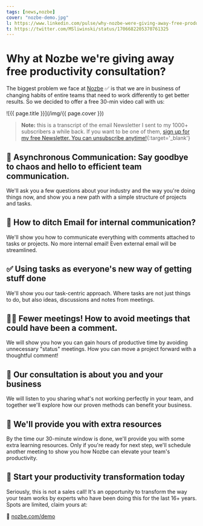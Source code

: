 ```yaml
---
tags: [news,nozbe]
cover: "nozbe-demo.jpg"
l: https://www.linkedin.com/pulse/why-nozbe-were-giving-away-free-productivity-michael-sliwinski
t: https://twitter.com/MSliwinski/status/1706682205370761325
---
```


# Why at Nozbe we're giving away free productivity consultation?

The biggest problem we face at [Nozbe][n] ✅ is that we are in business of changing habits of entire teams that need to work differently to get better results. So we decided to offer a free 30-min video call with us:

<!--More-->

![{{ page.title }}](/img/{{ page.cover }})

> **Note:** this is a transcript of the email Newsletter I sent to my 1000+ subscribers a while back. If you want to be one of them, [sign up for my free Newsletter. You can unsubscribe anytime!](https://michael.gratis/n){:target='_blank'}

## 📩 Asynchronous Communication: Say goodbye to chaos and hello to efficient team communication.

We'll ask you a few questions about your industry and the way you're doing things now, and show you a new path with a simple structure of projects and tasks.

## 🚫 How to ditch Email for internal communication?

We'll show you how to communicate everything with comments attached to tasks or projects. No more internal email! Even external email will be streamlined.

## ✅ Using tasks as everyone's new way of getting stuff done

We'll show you our task-centric approach. Where tasks are not just things to do, but also ideas, discussions and notes from meetings.

## 🙅‍♂️ Fewer meetings! How to avoid meetings that could have been a comment.

We will show you how you can gain hours of productive time by avoiding unnecessary "status" meetings. How you can move a project forward with a thoughtful comment!

## 🫵 Our consultation is about you and your business

We will listen to you sharing what's not working perfectly in your team, and together we'll explore how our proven methods can benefit your business.

## 🔎 We'll provide you with extra resources

By the time our 30-minute window is done, we'll provide you with some extra learning resources. Only if you're ready for next step, we'll schedule another meeting to show you how Nozbe can elevate your team's productivity.

## 🚀 Start your productivity transformation today

Seriously, this is not a sales call! It's an opportunity to transform the way your team works by experts who have been doing this for the last 16+ years. Spots are limited, claim yours at:

🔗 [nozbe.com/demo][n]


[n]: https://michael.gratis/nozbe
[np]: https://michael.gratis/nozbepersonal